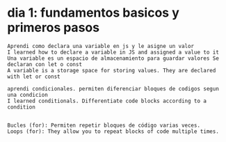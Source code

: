 # dia 1: fundamentos basicos y primeros pasos 
    Aprendi como declara una variable en js y le asigne un valor 
    I learned how to declare a variable in JS and assigned a value to it
    Una variable es un espacio de almacenamiento para guardar valores Se declaran con let o const
    A variable is a storage space for storing values. They are declared with let or const

    aprendi condicionales. permiten diferenciar bloques de codigos segun una condicion
    I learned conditionals. Differentiate code blocks according to a condition


    Bucles (for): Permiten repetir bloques de código varias veces.
    Loops (for): They allow you to repeat blocks of code multiple times.